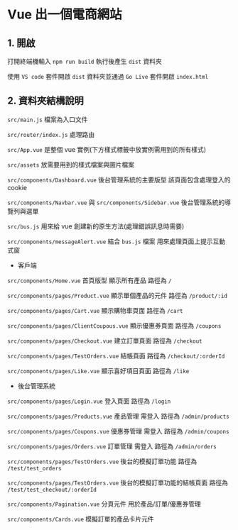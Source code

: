 # Vue 出一個電商網站

## 1. 開啟

打開終端機輸入 `npm run build` 執行後產生 `dist` 資料夾 

使用 `VS code` 套件開啟 `dist` 資料夾並通過 `Go Live` 套件開啟 `index.html`

## 2. 資料夾結構說明

`src/main.js` 檔案為入口文件

`src/router/index.js` 處理路由

`src/App.vue` 是整個 vue 實例(下方樣式標籤中放實例需用到的所有樣式)

`src/assets` 放需要用到的樣式檔案與圖片檔案

`src/components/Dashboard.vue` 後台管理系統的主要版型 該頁面包含處理登入的 cookie

`src/components/Navbar.vue` 與 `src/components/Sidebar.vue` 後台管理系統的導覽列與選單

`src/bus.js` 用來給 vue 創建新的原生方法(處理錯誤訊息時需要)

`src/components/messageAlert.vue` 結合 `bus.js` 檔案 用來處理頁面上提示互動式窗

* 客戶端

`src/components/Home.vue` 首頁版型 顯示所有產品 路徑為 `/`

`src/components/pages/Product.vue` 顯示單個產品的元件 路徑為 `/product/:id`

`src/components/pages/Cart.vue` 顯示購物車頁面 路徑為 `/cart`

`src/components/pages/ClientCoupous.vue` 顯示優惠券頁面 路徑為 `/coupons`

`src/components/pages/Checkout.vue` 建立訂單頁面 路徑為 `/checkout`

`src/components/pages/TestOrders.vue` 結帳頁面 路徑為 `/checkout/:orderId`

`src/components/pages/Like.vue` 顯示喜好項目頁面 路徑為 `/like`

* 後台管理系統

`src/components/pages/Login.vue` 登入頁面 路徑為 `/login`

`src/components/pages/Products.vue` 產品管理 需登入 路徑為 `/admin/products`

`src/components/pages/Coupons.vue` 優惠券管理 需登入 路徑為 `/admin/coupons`

`src/components/pages/Orders.vue` 訂單管理 需登入 路徑為 `/admin/orders`

`src/components/pages/TestOrders.vue` 後台的模擬訂單功能 路徑為 `/test/test_orders`

`src/components/pages/TestOrders.vue` 後台的模擬訂單功能的結帳頁面 路徑為 `/test/test_checkout/:orderId`

`src/components/Pagination.vue` 分頁元件 用於產品/訂單/優惠券管理

`src/components/Cards.vue` 模擬訂單的產品卡片元件

